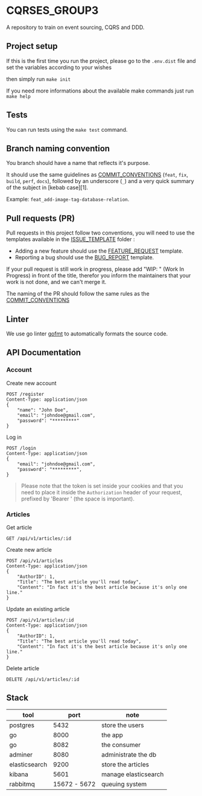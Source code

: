 # CQRSES_GROUP3

A repository to train on event sourcing, CQRS and DDD.

## Project setup

If this is the first time you run the project, please go to the `.env.dist` file and set the variables according to your wishes

then simply run `make init`

If you need more informations about the available make commands just run `make help`

## Tests

You can run tests using the `make test` command.

## Branch naming convention

You branch should have a name that reflects it's purpose.

It should use the same guidelines as [COMMIT_CONVENTIONS](COMMIT_CONVENTIONS.md) (`feat`, `fix`, `build`, `perf`, `docs`), followed by an underscore (`_`) and a very quick summary of the subject in [kebab case][1].

Example: `feat_add-image-tag-database-relation`.

## Pull requests (PR)

Pull requests in this project follow two conventions, you will need to use the templates available in the [ISSUE_TEMPLATE](.github/ISSUE_TEMPLATE) folder :

- Adding a new feature should use the [FEATURE_REQUEST](.github/ISSUE_TEMPLATE/FEATURE_REQUEST.md) template.
- Reporting a bug should use the [BUG_REPORT](.github/ISSUE_TEMPLATE/bug_report.md) template.

If your pull request is still work in progress, please add "WIP: " (Work In Progress) in front of the title, therefor you inform the maintainers that your work is not done, and we can't merge it.

The naming of the PR should follow the same rules as the [COMMIT_CONVENTIONS](COMMIT_CONVENTIONS.md)

## Linter

We use go linter [gofmt](https://blog.golang.org/gofmt) to automatically formats the source code.

## API Documentation

### Account

Create new account

```http request
POST /register
Content-Type: application/json
{
    "name": "John Doe",
    "email": "johndoe@gmail.com",
    "password": "*********"
}
```

Log in

```http request
POST /login
Content-Type: application/json
{
    "email": "johndoe@gmail.com",
    "password": "*********",
}
```

> Please note that the token is set inside your cookies and that you need to place it inside the `Authorization` header of your request, prefixed by 'Bearer ' (the space is important).

### Articles

Get article

```http request
GET /api/v1/articles/:id
```

Create new article

```http request
POST /api/v1/articles
Content-Type: application/json
{
    "AuthorID": 1,
    "Title": "The best article you'll read today",
    "Content": "In fact it's the best article because it's only one line."
}
```

Update an existing article

```http request
POST /api/v1/articles/:id
Content-Type: application/json
{
    "AuthorID": 1,
    "Title": "The best article you'll read today",
    "Content": "In fact it's the best article because it's only one line."
}
```

Delete article

```http request
DELETE /api/v1/articles/:id
```

## Stack

| tool | port | note |
| - | - | - |
| postgres | 5432 | store the users |
| go | 8000 | the app |
| go | 8082 | the consumer |
| adminer | 8080 | administrate the db |
| elasticsearch | 9200 | store the articles |
| kibana | 5601 | manage elasticsearch |
| rabbitmq | 15672 - 5672 | queuing system |
